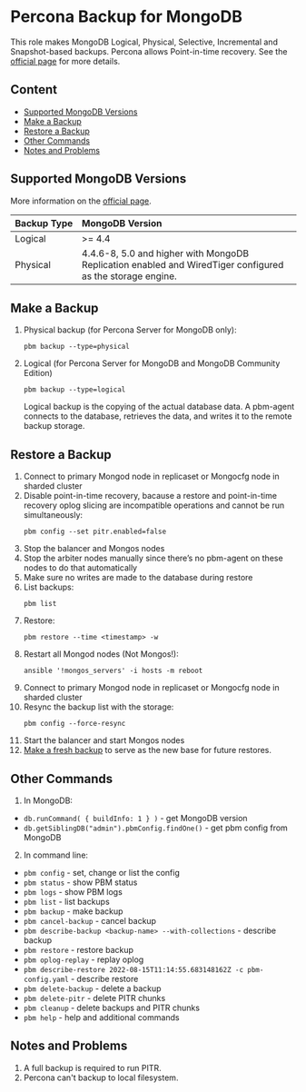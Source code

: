 Percona Backup for MongoDB <!-- omit in toc -->
=========

This role makes MongoDB Logical, Physical, Selective, Incremental and Snapshot-based backups. Percona allows Point-in-time recovery.
See the [official page](https://docs.percona.com/percona-backup-mongodb/index.html) for more details.

Content <!-- omit in toc -->
------------
- [Supported MongoDB Versions](#supported-mongodb-versions)
- [Make a Backup](#make-a-backup)
- [Restore a Backup](#restore-a-backup)
- [Other Commands](#other-commands)
- [Notes and Problems](#notes-and-problems)

## Supported MongoDB Versions

More information on the [official page](https://docs.percona.com/percona-backup-mongodb/details/versions.html#supported-mongodb-versions).

| Backup Type | MongoDB Version                                                                                           |
| ----------- | :-------------------------------------------------------------------------------------------------------- |
| Logical     | >= 4.4                                                                                                    |
| Physical    | 4.4.6-8, 5.0 and higher with MongoDB Replication enabled and WiredTiger configured as the storage engine. |

## Make a Backup

1. Physical backup (for Percona Server for MongoDB only):
    ```
    pbm backup --type=physical 
    ```
2. Logical (for Percona Server for MongoDB and MongoDB Community Edition)
    ```
    pbm backup --type=logical
    ```
    Logical backup is the copying of the actual database data. A pbm-agent connects to the database, retrieves the data, and writes it to the remote backup storage.

## Restore a Backup

1. Connect to primary Mongod node in replicaset or Mongocfg node in sharded cluster
2. Disable point-in-time recovery, bacause a restore and point-in-time recovery oplog slicing are incompatible operations and cannot be run simultaneously:
    ```
    pbm config --set pitr.enabled=false
    ```
3. Stop the balancer and Mongos nodes
4. Stop the arbiter nodes manually since there’s no pbm-agent on these nodes to do that automatically
5. Make sure no writes are made to the database during restore
6. List backups:
    ```
    pbm list
    ```
7. Restore:
    ```
    pbm restore --time <timestamp> -w
    ```
8. Restart all Mongod nodes (Not Mongos!):
    ```
    ansible '!mongos_servers' -i hosts -m reboot
    ```
9. Connect to primary Mongod node in replicaset or Mongocfg node in sharded cluster
10. Resync the backup list with the storage:
    ```
    pbm config --force-resync
    ```
11. Start the balancer and start Mongos nodes
12. [Make a fresh backup](#make-a-backup) to serve as the new base for future restores.

## Other Commands

1. In MongoDB:
- `db.runCommand( { buildInfo: 1 } )` - get MongoDB version
- `db.getSiblingDB("admin").pbmConfig.findOne()` - get pbm config from MongoDB

2. In command line:
- `pbm config` - set, change or list the config
- `pbm status` - show PBM status
- `pbm logs` - show PBM logs
- `pbm list` - list backups
- `pbm backup` - make backup
- `pbm cancel-backup` - cancel backup
- `pbm describe-backup <backup-name> --with-collections` - describe backup
- `pbm restore` - restore backup
- `pbm oplog-replay` - replay oplog
- `pbm describe-restore 2022-08-15T11:14:55.683148162Z -c pbm-config.yaml` - describe restore
- `pbm delete-backup` - delete a backup
- `pbm delete-pitr` - delete PITR chunks
- `pbm cleanup` - delete backups and PITR chunks
- `pbm help` - help and additional commands

## Notes and Problems

1. A full backup is required to run PITR.
2. Percona can't backup to local filesystem.
